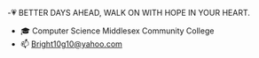 -💗 BETTER DAYS AHEAD, WALK ON WITH HOPE IN YOUR HEART.
- 🎓 Computer Science Middlesex Community College
- 📫 Bright10g10@yahoo.com

